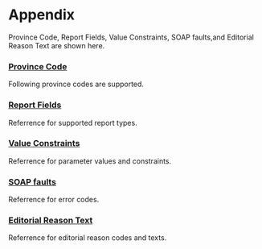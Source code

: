 # Appendix
Province Code, Report Fields, Value Constraints, SOAP faults,and Editorial Reason Text are shown here.  
### [Province Code](/docs/en/api_reference/appendix/geocodes.md)
Following province codes are supported.
### [Report Fields](/docs/en/api_reference/appendix/reports.md)
Referrence for supported report types.  
### [Value Constraints](/docs/en/api_reference/appendix/constraints.md)
Referrence for parameter values and constraints.  
### [SOAP faults](/docs/en/api_reference/appendix/errorcodes.md)
Referrence for error codes.  
### [Editorial Reason Text](/docs/en/api_reference/appendix/ed_reasons.md)
Referrence for editorial reason codes and texts.
